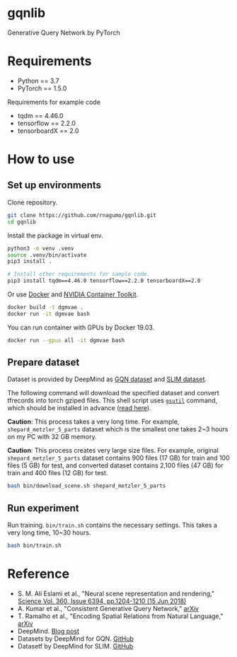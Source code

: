 
# gqnlib

Generative Query Network by PyTorch

# Requirements

* Python == 3.7
* PyTorch == 1.5.0

Requirements for example code

* tqdm == 4.46.0
* tensorflow == 2.2.0
* tensorboardX == 2.0

# How to use

## Set up environments

Clone repository.

```bash
git clone https://github.com/rnagumo/gqnlib.git
cd gqnlib
```

Install the package in virtual env.

```bash
python3 -m venv .venv
source .venv/bin/activate
pip3 install .

# Install other requirements for sample code.
pip3 install tqdm==4.46.0 tensorflow==2.2.0 tensorboardX==2.0
```

Or use [Docker](https://docs.docker.com/get-docker/) and [NVIDIA Container Toolkit](https://github.com/NVIDIA/nvidia-docker).

```bash
docker build -t dgmvae .
docker run -it dgmvae bash
```

You can run container with GPUs by Docker 19.03.

```bash
docker run --gpus all -it dgmvae bash
```

## Prepare dataset

Dataset is provided by DeepMind as [GQN dataset](https://github.com/deepmind/gqn-datasets) and [SLIM dataset](https://github.com/deepmind/slim-dataset).

The following command will download the specified dataset and convert tfrecords into torch gziped files. This shell script uses [`gsutil`](https://cloud.google.com/storage/docs/gsutil) command, which should be installed in advance ([read here](https://cloud.google.com/storage/docs/gsutil_install)).

**Caution**: This process takes a very long time. For example, `shepard_metzler_5_parts` dataset which is the smallest one takes 2~3 hours on my PC with 32 GB memory.

**Caution**: This process creates very large size files. For example, original `shepard_metzler_5_parts` dataset contains 900 files (17 GB) for train and 100 files (5 GB) for test, and converted dataset contains 2,100 files (47 GB) for train and 400 files (12 GB) for test.

```bash
bash bin/download_scene.sh shepard_metzler_5_parts
```

## Run experiment

Run training. `bin/train.sh` contains the necessary settings. This takes a very long time, 10~30 hours.

```bash
bash bin/train.sh
```

# Reference

* S. M. Ali Eslami et al., "Neural scene representation and rendering," [Science Vol. 360, Issue 6394, pp.1204-1210 (15 Jun 2018)](https://science.sciencemag.org/content/360/6394/1204.full?ijkey=kGcNflzOLiIKQ&keytype=ref&siteid=sci)
* A. Kumar et al., "Consistent Generative Query Network," [arXiv](http://arxiv.org/abs/1807.02033)
* T. Ramalho et al., "Encoding Spatial Relations from Natural Language," [arXiv](http://arxiv.org/abs/1807.01670)
* DeepMind. [Blog post](https://deepmind.com/blog/article/neural-scene-representation-and-rendering)
* Datasets by DeepMind for GQN. [GitHub](https://github.com/deepmind/gqn-datasets)
* Datasetf by DeepMind for SLIM. [GitHub](https://github.com/deepmind/slim-dataset)
